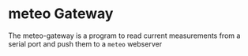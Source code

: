 # meteo Gateway

The meteo-gateway is a program to read current measurements from a serial port and push them to a `meteo` webserver
